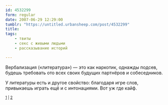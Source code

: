 ```yaml
---
id: 4532299
form: regular
date: 2007-06-29 12:29:00
tumblr: "https://untitled.urbansheep.com/post/4532299"
title:
tags:
    - твиты
    - секс с живыми людьми
    - рассказывание историй

---
```


<p>Вербализация («литература») — это как наркотик, однажды подсев, будешь требовать ото всех своих будущих партнёров и собеседников.</p>

<p>У литературы есть и другое свойство: благодаря игре слов, привыкаешь играть ещё и с интонациями. Вот уж где кайф.</p>

<p><small><a href="http://twitter.com/urbansheep/statuses/125858802">1</a> | <a href="http://twitter.com/urbansheep/statuses/126529662">2</a></small></p>

